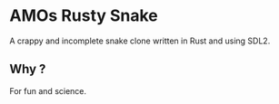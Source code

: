 # AMOs Rusty Snake

A crappy and incomplete snake clone written in Rust and using SDL2.

## Why ?

For fun and science.

